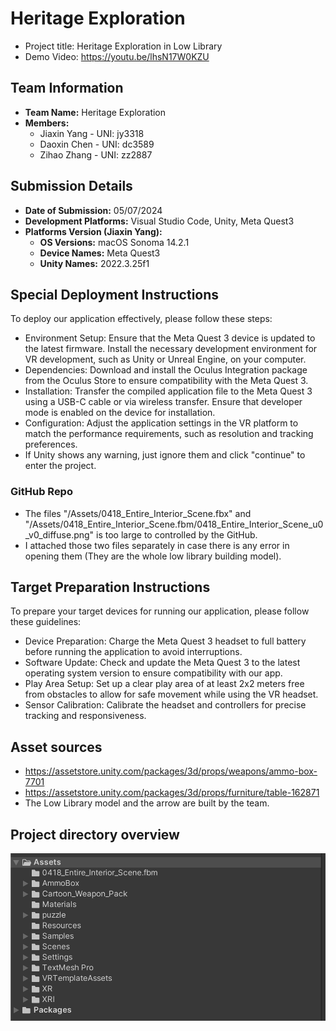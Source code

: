 # Heritage Exploration
- Project title: Heritage Exploration in Low Library
- Demo Video: https://youtu.be/lhsN17W0KZU

## Team Information
- **Team Name:** Heritage Exploration
- **Members:**
  - Jiaxin Yang - UNI: jy3318
  - Daoxin Chen - UNI: dc3589
  - Zihao Zhang - UNI: zz2887

## Submission Details
- **Date of Submission:** 05/07/2024
- **Development Platforms:** Visual Studio Code, Unity, Meta Quest3
- **Platforms Version (Jiaxin Yang):** 
  - **OS Versions:** macOS Sonoma 14.2.1
  - **Device Names:** Meta Quest3
  - **Unity Names:** 2022.3.25f1

## Special Deployment Instructions
To deploy our application effectively, please follow these steps:

- Environment Setup: Ensure that the Meta Quest 3 device is updated to the latest firmware. Install the necessary development environment for VR development, such as Unity or Unreal Engine, on your computer.
- Dependencies: Download and install the Oculus Integration package from the Oculus Store to ensure compatibility with the Meta Quest 3.
- Installation: Transfer the compiled application file to the Meta Quest 3 using a USB-C cable or via wireless transfer. Ensure that developer mode is enabled on the device for installation.
- Configuration: Adjust the application settings in the VR platform to match the performance requirements, such as resolution and tracking preferences.
- If Unity shows any warning, just ignore them and click "continue" to enter the project.

### GitHub Repo
- The files "/Assets/0418_Entire_Interior_Scene.fbx" and "/Assets/0418_Entire_Interior_Scene.fbm/0418_Entire_Interior_Scene_u0_v0_diffuse.png" is too large to controlled by the GitHub.
- I attached those two files separately in case there is any error in opening them (They are the whole low library building model).

## Target Preparation Instructions
To prepare your target devices for running our application, please follow these guidelines:

- Device Preparation: Charge the Meta Quest 3 headset to full battery before running the application to avoid interruptions.
- Software Update: Check and update the Meta Quest 3 to the latest operating system version to ensure compatibility with our app.
- Play Area Setup: Set up a clear play area of at least 2x2 meters free from obstacles to allow for safe movement while using the VR headset.
- Sensor Calibration: Calibrate the headset and controllers for precise tracking and responsiveness.

## Asset sources
- https://assetstore.unity.com/packages/3d/props/weapons/ammo-box-7701
- https://assetstore.unity.com/packages/3d/props/furniture/table-162871
- The Low Library model and the arrow are built by the team.

## Project directory overview
![Low Library](screenshot/directory.png "Project directory overview")

